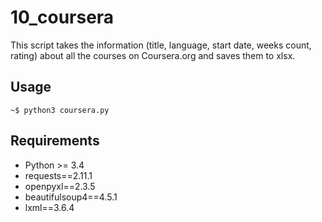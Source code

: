 10_coursera
===========

This script takes the information (title, language, start date, 
weeks count, rating) about all the courses on Coursera.org and saves 
them to xlsx.

Usage
-----

```
~$ python3 coursera.py
```

Requirements
------------

- Python >= 3.4
- requests==2.11.1
- openpyxl==2.3.5
- beautifulsoup4==4.5.1
- lxml==3.6.4
